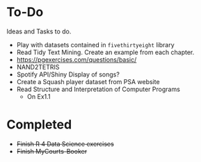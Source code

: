 # To-Do
Ideas and Tasks to do.


* Play with datasets contained in `fivethirtyeight` library
* Read Tidy Text Mining. Create an example from each chapter.
* https://pgexercises.com/questions/basic/
* NAND2TETRIS
* Spotify API/Shiny Display of songs?
* Create a Squash player dataset from PSA website
* Read Structure and Interpretation of Computer Programs
  * On Ex1.1

# Completed
*  ~~Finish R 4 Data Science exercises~~
*  ~~Finish MyCourts-Booker~~

